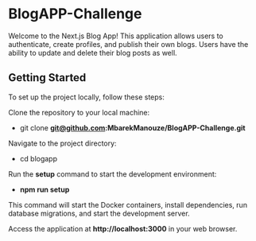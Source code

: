 # BlogAPP-Challenge

Welcome to the Next.js Blog App! This application allows users to authenticate, create profiles, and publish their own blogs. Users have the ability to update and delete their blog posts as well.

## Getting Started
To set up the project locally, follow these steps:

Clone the repository to your local machine:

- git clone **git@github.com:MbarekManouze/BlogAPP-Challenge.git**

Navigate to the project directory:

- cd blogapp

Run the **setup** command to start the development environment:

- **npm run setup**
  
This command will start the Docker containers, install dependencies, run database migrations, and start the development server.

Access the application at **http://localhost:3000** in your web browser.

